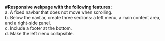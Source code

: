 **#Responsive webpage with the following features:**
<br>
a. A fixed navbar that does not move when scrolling.
<br>
b. Below the navbar, create three sections: a left menu, a main content area,
and a right-side panel.
<br>
c. Include a footer at the bottom.
<br>
d. Make the left menu collapsible. 





